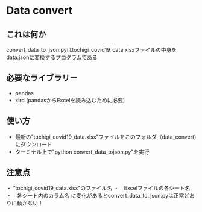 # Data convert

## これは何か

convert_data_to_json.pyはtochigi_covid19_data.xlsxファイルの中身をdata.jsonに変換するプログラムである

## 必要なライブラリー

- pandas
- xlrd (pandasからExcelを読み込むために必要) 
  
## 使い方

- 最新の"tochigi_covid19_data.xlsx"ファイルをこのフォルダ（data_convert)にダウンロード
- ターミナル上で"python convert_data_tojson.py"を実行

## 注意点

・ ”tochigi_covid19_data.xlsx"のファイル名
・　Excelファイルの各シート名
・　各シート内のカラム名
に変化があるとconvert_data_to_json.pyは正常どおりに動かない！



